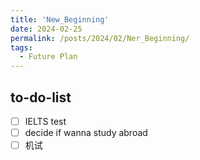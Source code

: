 ```yaml
---
title: 'New_Beginning'
date: 2024-02-25
permalink: /posts/2024/02/Ner_Beginning/
tags:
  - Future Plan
---
```


## to-do-list
- [ ] IELTS test
- [ ] decide if wanna study abroad
- [ ] 机试
